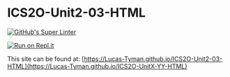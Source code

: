 # ICS2O-Unit2-03-HTML

[![GitHub's Super Linter](https://github.com/Lucas-Tyman/ICS2O-Unit2-03-HTML/workflows/GitHub's%20Super%20Linter/badge.svg)](https://github.com/Lucas-Tyman/ICS2O-Unit2-03-HTML/actions)

[![Run on Repl.it](https://repl.it/badge/github/Lucas-Tyman/ICS2O-Unit2-03-HTML)](https://repl.it/github/Lucas-Tyman/ICS2O-Unit2-03-HTML)

This site can be found at: [https://Lucas-Tyman.github.io/ICS2O-Unit2-03-HTML](https://Lucas-Tyman.github.io/ICS2O-UnitX-YY-HTML)
